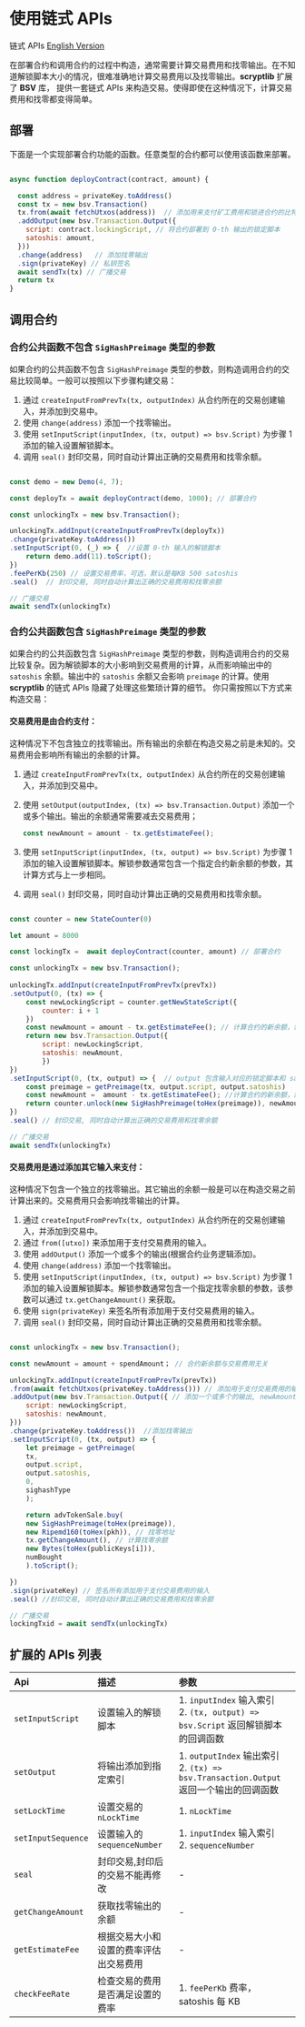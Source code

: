 # 使用链式 APIs

链式 APIs [English Version](chain_api_en.md)

在部署合约和调用合约的过程中构造，通常需要计算交易费用和找零输出。在不知道解锁脚本大小的情况，很难准确地计算交易费用以及找零输出。**scryptlib** 扩展了 **BSV** 库， 提供一套链式 APIs 来构造交易。使得即使在这种情况下，计算交易费用和找零都变得简单。

## 部署

下面是一个实现部署合约功能的函数。任意类型的合约都可以使用该函数来部署。

```javascript

async function deployContract(contract, amount) {

  const address = privateKey.toAddress()
  const tx = new bsv.Transaction()
  tx.from(await fetchUtxos(address))  // 添加用来支付矿工费用和锁进合约的比特币的UTXO。钱包通常会在这里做 UTXO 的筛选，以防止添加过多 UTXO
  .addOutput(new bsv.Transaction.Output({  
    script: contract.lockingScript, // 将合约部署到 0-th 输出的锁定脚本
    satoshis: amount,
  }))
  .change(address)   // 添加找零输出
  .sign(privateKey) // 私钥签名
  await sendTx(tx) // 广播交易
  return tx
}

```

## 调用合约

### 合约公共函数不包含 `SigHashPreimage` 类型的参数

如果合约的公共函数不包含 `SigHashPreimage` 类型的参数，则构造调用合约的交易比较简单。一般可以按照以下步骤构建交易：

1. 通过 `createInputFromPrevTx(tx, outputIndex)` 从合约所在的交易创建输入，并添加到交易中。
2. 使用 `change(address)` 添加一个找零输出。
3. 使用 `setInputScript(inputIndex, (tx, output) => bsv.Script)` 为步骤 1 添加的输入设置解锁脚本。
4. 调用 `seal()` 封印交易，同时自动计算出正确的交易费用和找零余额。
   

```javascript

const demo = new Demo(4, 7);

const deployTx = await deployContract(demo, 1000); // 部署合约

const unlockingTx = new bsv.Transaction();

unlockingTx.addInput(createInputFromPrevTx(deployTx))
.change(privateKey.toAddress())
.setInputScript(0, (_) => {  //设置 0-th 输入的解锁脚本
    return demo.add(11).toScript();
})
.feePerKb(250) // 设置交易费率，可选，默认是每KB 500 satoshis
.seal()  // 封印交易, 同时自动计算出正确的交易费用和找零余额

// 广播交易
await sendTx(unlockingTx)
```

### 合约公共函数包含 `SigHashPreimage` 类型的参数

如果合约的公共函数包含 `SigHashPreimage` 类型的参数，则构造调用合约的交易比较复杂。因为解锁脚本的大小影响到交易费用的计算，从而影响输出中的 `satoshis` 余额。输出中的 `satoshis` 余额又会影响 `preimage` 的计算。使用 **scryptlib** 的链式 APIs 隐藏了处理这些繁琐计算的细节。 你只需按照以下方式来构造交易：

#### **交易费用是由合约支付：**

这种情况下不包含独立的找零输出。所有输出的余额在构造交易之前是未知的。交易费用会影响所有输出的余额的计算。

1. 通过 `createInputFromPrevTx(tx, outputIndex)` 从合约所在的交易创建输入，并添加到交易中。
2. 使用 `setOutput(outputIndex, (tx) => bsv.Transaction.Output)` 添加一个或多个输出。输出的余额通常需要减去交易费用；
   
    ```javascript
    const newAmount = amount - tx.getEstimateFee();
    ```

3. 使用 `setInputScript(inputIndex, (tx, output) => bsv.Script)` 为步骤 1 添加的输入设置解锁脚本。解锁参数通常包含一个指定合约新余额的参数，其计算方式与上一步相同。
   
4. 调用 `seal()` 封印交易，同时自动计算出正确的交易费用和找零余额。

```javascript

const counter = new StateCounter(0)

let amount = 8000

const lockingTx =  await deployContract(counter, amount) // 部署合约

const unlockingTx = new bsv.Transaction();
            
unlockingTx.addInput(createInputFromPrevTx(prevTx))
.setOutput(0, (tx) => {
    const newLockingScript = counter.getNewStateScript({
        counter: i + 1
    })
    const newAmount = amount - tx.getEstimateFee(); // 计算合约的新余额，需要减去交易的费用
    return new bsv.Transaction.Output({
        script: newLockingScript,
        satoshis: newAmount,
        })
})
.setInputScript(0, (tx, output) => {  // output 包含输入对应的锁定脚本和 satoshis 余额
    const preimage = getPreimage(tx, output.script, output.satoshis)
    const newAmount =  amount - tx.getEstimateFee(); //计算合约的新余额，需要减去交易的费用
    return counter.unlock(new SigHashPreimage(toHex(preimage)), newAmount).toScript()
})
.seal() // 封印交易, 同时自动计算出正确的交易费用和找零余额

// 广播交易
await sendTx(unlockingTx)

```

#### **交易费用是通过添加其它输入来支付：** 

这种情况下包含一个独立的找零输出。其它输出的余额一般是可以在构造交易之前计算出来的。交易费用只会影响找零输出的计算。

1. 通过 `createInputFromPrevTx(tx, outputIndex)` 从合约所在的交易创建输入，并添加到交易中。
2. 通过 `from([utxo])` 来添加用于支付交易费用的输入。
3. 使用 `addOutput()` 添加一个或多个的输出(根据合约业务逻辑添加)。
4. 使用 `change(address)` 添加一个找零输出。
5. 使用 `setInputScript(inputIndex, (tx, output) => bsv.Script)` 为步骤 1 添加的输入设置解锁脚本。解锁参数通常包含一个指定找零余额的参数，该参数可以通过 `tx.getChangeAmount()` 来获取。
6. 使用 `sign(privateKey)` 来签名所有添加用于支付交易费用的输入。
7. 调用 `seal()` 封印交易，同时自动计算出正确的交易费用和找零余额。


```javascript

const unlockingTx = new bsv.Transaction();

const newAmount = amount + spendAmount； // 合约新余额与交易费用无关

unlockingTx.addInput(createInputFromPrevTx(prevTx))
.from(await fetchUtxos(privateKey.toAddress())) // 添加用于支付交易费用的输入
.addOutput(new bsv.Transaction.Output({ // 添加一个或多个的输出, newAmount 是合约新的余额
    script: newLockingScript,
    satoshis: newAmount,
}))
.change(privateKey.toAddress())  //添加找零输出
.setInputScript(0, (tx, output) => {
    let preimage = getPreimage(
    tx,
    output.script,
    output.satoshis,
    0,
    sighashType
    );

    return advTokenSale.buy(
    new SigHashPreimage(toHex(preimage)), 
    new Ripemd160(toHex(pkh)), // 找零地址
    tx.getChangeAmount(), // 计算找零余额
    new Bytes(toHex(publicKeys[i])), 
    numBought 
    ).toScript();

})
.sign(privateKey) // 签名所有添加用于支付交易费用的输入
.seal() //封印交易, 同时自动计算出正确的交易费用和找零余额

// 广播交易
lockingTxid = await sendTx(unlockingTx)

```


## 扩展的 APIs 列表


| Api | 描述 | 参数 |
| :-----| :---- | :---- |
| `setInputScript` | 设置输入的解锁脚本 | 1. `inputIndex` 输入索引 <br>2. `(tx, output) => bsv.Script` 返回解锁脚本的回调函数 |
| `setOutput` | 将输出添加到指定索引 | 1. `outputIndex` 输出索引  <br>2. `(tx) => bsv.Transaction.Output` 返回一个输出的回调函数  |
| `setLockTime` | 设置交易的 `nLockTime` | 1. `nLockTime` |
| `setInputSequence` | 设置输入的 `sequenceNumber` |  1. `inputIndex` 输入索引 <br>2. `sequenceNumber` |
| `seal` | 封印交易,封印后的交易不能再修改 | - |
| `getChangeAmount` | 获取找零输出的余额 | - |
| `getEstimateFee` | 根据交易大小和设置的费率评估出交易费用 | - |
| `checkFeeRate` | 检查交易的费用是否满足设置的费率 | 1. `feePerKb` 费率， satoshis 每 KB |
